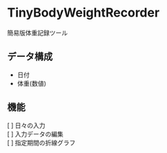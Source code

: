 # TinyBodyWeightRecorder
簡易版体重記録ツール

## データ構成
* 日付
* 体重(数値)

## 機能
[ ] 日々の入力  
[ ] 入力データの編集  
[ ] 指定期間の折線グラフ  

